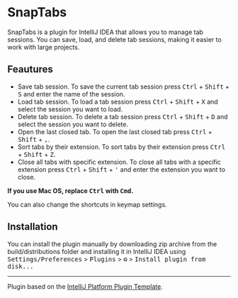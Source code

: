 # SnapTabs


<!-- Plugin description -->
SnapTabs is a plugin for IntelliJ IDEA that allows you to manage tab sessions. You can save, load, and delete tab sessions, making it easier to work with large projects.
<!-- Plugin description end -->


## Feautures

- Save tab session. To save the current tab session press <kbd>Ctrl</kbd> + <kbd>Shift</kbd> + <kbd>S</kbd> and enter the name of the session.
- Load tab session. To load a tab session press <kbd>Ctrl</kbd> + <kbd>Shift</kbd> + <kbd>X</kbd> and select the session you want to load.
- Delete tab session. To delete a tab session press <kbd>Ctrl</kbd> + <kbd>Shift</kbd> + <kbd>D</kbd> and select the session you want to delete.
- Open the last closed tab. To open the last closed tab press <kbd>Ctrl</kbd> + <kbd>Shift</kbd> + <kbd>,</kbd>.
- Sort tabs by their extension. To sort tabs by their extension press <kbd>Ctrl</kbd> + <kbd>Shift</kbd> + <kbd>Z</kbd>.
- Close all tabs with specific extension. To close all tabs with a specific extension press <kbd>Ctrl</kbd> + <kbd>Shift</kbd> + <kbd>'</kbd> and enter the extension you want to close.

**If you use Mac OS, replace <kbd>Ctrl</kbd> with <kbd>Cmd</kbd>.**

You can also change the shortcuts in keymap settings.
## Installation
You can install the plugin manually by downloading zip archive from the build/distributions folder and installing it in IntelliJ IDEA using
<kbd>Settings/Preferences</kbd> > <kbd>Plugins</kbd> > <kbd>⚙️</kbd> > <kbd>Install plugin from disk...</kbd>



---
Plugin based on the [IntelliJ Platform Plugin Template][template].

[template]: https://github.com/JetBrains/intellij-platform-plugin-template
[docs:plugin-description]: https://plugins.jetbrains.com/docs/intellij/plugin-user-experience.html#plugin-description-and-presentation
